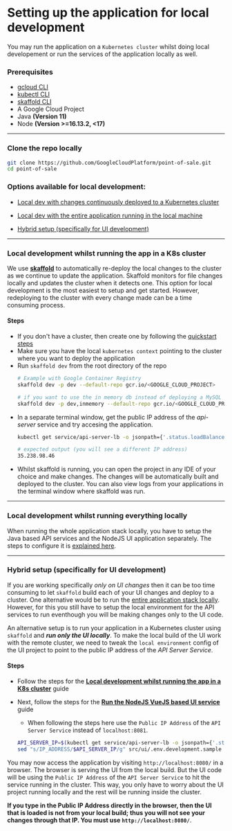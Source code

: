 # Setting up the application for local development

You may run the application on a `Kubernetes cluster` whilst doing local
developement or run the services of the application locally as well.

### Prerequisites

- [gcloud CLI](https://cloud.google.com/sdk/docs/install)
- [kubectl CLI](https://kubernetes.io/docs/tasks/tools/)
- [skaffold CLI](https://skaffold.dev/docs/install/)
- A Google Cloud Project
- Java **(Version 11)**
- Node **(Version >=16.13.2, <17)**

---
### Clone the repo locally

```sh
git clone https://github.com/GoogleCloudPlatform/point-of-sale.git
cd point-of-sale
```

### Options available for local development:
- [Local dev with changes continuously deployed to a Kubernetes cluster](#local-development-whilst-running-the-app-in-a-k8s-cluster)

- [Local dev with the entire application running in the local machine](#local-development-whilst-running-everything-locally)

- [Hybrid setup (specifically for UI development)](#hybrid-setup-specifically-for-ui-development)
---

### Local development whilst running the app in a K8s cluster

We use [**skaffold**](https://skaffold.dev) to automatically re-deploy the local
changes to the cluster as we continue to update the application. Skaffold
monitors for file changes locally and updates the cluster when it detects one.
This option for local development is the most easiest to setup and get started.
However, redeploying to the cluster with every change made can be a time
consuming process.

#### Steps
- If you don't have a cluster, then create one by following the [quickstart steps](/docs/quickstart.md)
- Make sure you have the local `kubernetes context` pointing to the cluster
  where you want to deploy the application
- Run `skaffold dev` from the root directory of the repo
  ```sh
  # Example with Google Container Registry
  skaffold dev -p dev --default-repo gcr.io/<GOOGLE_CLOUD_PROJECT>

  # if you want to use the in memory db instead of deploying a MySQL container
  skaffold dev -p dev,inmemory --default-repo gcr.io/<GOOGLE_CLOUD_PROJECT>
  ```
- In a separate terminal window, get the public IP address of the _api-server_
  service and try accesing the application.
  ```sh
  kubectl get service/api-server-lb -o jsonpath={'.status.loadBalancer.ingress[0].ip'}
  ```
  ```sh
  # expected output (you will see a different IP address)
  35.238.98.46
  ```
- Whilst skaffold is running, you can open the project in any IDE of your choice and
  make changes. The changes will be automatically built and deployed to the
  cluster. You can also view logs from your applications in the terminal window
  where skaffold was run.
---

### Local development whilst running everything locally

When running the whole application stack locally, you have to setup the Java
based API services and the NodeJS UI application separately. The steps to configure
it is [explained here](local-dev-everything-local.md).

---

### Hybrid setup (specifically for UI development)

If you are working specifically _only on UI changes_ then it can be too time
consuming to let `skaffold` build each of your UI changes and deploy to a cluster.
One alternative would be to run the [entire application stack locally](#local-development-whilst-running-everything-locally). However, for this you
still have to setup the local environment for the API services to run eventhough
you will be making changes only to the UI code.

An alternative setup is to run your application in a Kubernetes cluster using
`skaffold` and ***run only the UI locally***. To make the local build of the UI
work with the remote cluster, we need to tweak the `local environment` config of
the UI project to point to the public IP address of the _API Server Service_.

#### Steps
- Follow the steps for the [**Local development whilst running the app in a K8s cluster**](#local-development-whilst-running-the-app-in-a-k8s-cluster) guide
- Next, follow the steps for the [**Run the **NodeJS VueJS** based UI service**](local-dev-everything-local.md#run-the-nodejs-vuejs-based-ui-service) guide

  - When following the steps here use the `Public IP Address` of the
    `API Server Service` instead of `localhost:8081`.
  ```sh
  API_SERVER_IP=$(kubectl get service/api-server-lb -o jsonpath={'.status.loadBalancer.ingress[0].ip'})
  sed "s/IP_ADDRESS/$API_SERVER_IP/g" src/ui/.env.development.sample > src/ui/.env.development.local
  ```

You may now access the application by visiting `http://localhost:8080/` in a
browser. The browser is serving the UI from the local build. But the UI code
will be using the `Public IP Address` of the `API Server Service` to hit the
service running in the cluster. This way, you only have to worry about the UI
project running locally and the rest will be running inside the cluster.

**If you type in the Public IP Address directly in the browser, then the UI that
is loaded is not from your local build; thus you will not see your changes
through that IP. You must use `http://localhost:8080/`**.